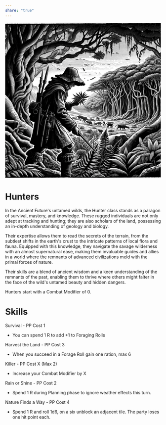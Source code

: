 ```yaml
---  
share: "true"  
---  
```

  
  
![Pasted image 20240126171952](./Pasted%20image%2020240126171952.png)  
  
# Hunters  
  
In the Ancient Future's untamed wilds, the Hunter class stands as a paragon of survival, mastery, and knowledge. These rugged individuals are not only adept at tracking and hunting; they are also scholars of the land, possessing an in-depth understanding of geology and biology.   
  
Their expertise allows them to read the secrets of the terrain, from the subtlest shifts in the earth's crust to the intricate patterns of local flora and fauna. Equipped with this knowledge, they navigate the savage wilderness with an almost supernatural ease, making them invaluable guides and allies in a world where the remnants of advanced civilizations meld with the primal forces of nature.   
  
Their skills are a blend of ancient wisdom and a keen understanding of the remnants of the past, enabling them to thrive where others might falter in the face of the wild's untamed beauty and hidden dangers.  
  
Hunters start with a Combat Modifier of 0.  
  
# Skills  
  
Survival - PP Cost 1  
- You can spend 1 R to add +1 to Foraging Rolls  
  
Harvest the Land - PP Cost 3  
- When you succeed in a Forage Roll gain one ration, max 6  
  
Killer - PP Cost X (Max 2)  
- Increase your Combat Modifier by X  
  
Rain or Shine  - PP Cost 2  
- Spend 1 R during Planning phase to ignore weather effects this turn.  
  
Nature Finds a Way - PP Cost 4  
- Spend 1 R and roll 1d6, on a six unblock an adjacent tile. The party loses one hit point each.  
  

